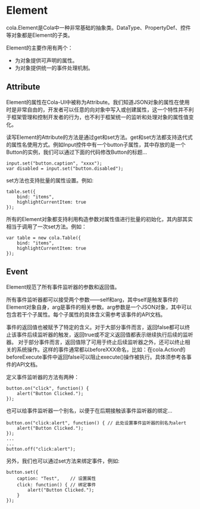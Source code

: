 # Element

cola.Element是Cola中一种非常基础的抽象类。DataType、PropertyDef、控件等对象都是Element的子类。

Element的主要作用有两个：

* 为对象提供可声明的属性。
* 为对象提供统一的事件处理机制。

## Attribute
Element的属性在Cola-UI中被称为Attribute。我们知道JSON对象的属性在使用时是非常自由的，开发者可以任意的向对象中写入或创建属性，这一个特性并不利于框架管理和控制开发者的行为，也不利于框架统一的监听和处理对象的属性值变化。

读写Element的Attribute的方法是通过get和set方法。get和set方法都支持迭代式的属性名使用方式。例如Input控件中有一个button子属性，其中存放的是一个Button的实例，我们可以通过下面的代码修改Button的标题...
```
input.set("button.caption", "xxxx");
var disabled = input.set("button.disabled");
```

set方法也支持批量的属性设置。例如:
```
table.set({
    bind: "items",
    highlightCurrentItem: true
});
```

所有的Element对象都支持利用构造参数对属性值进行批量的初始化，其内部其实相当于调用了一次set方法。例如：
```
var table = new cola.Table({
    bind: "items",
    highlightCurrentItem: true
});
```

## Event
Element规范了所有事件监听器的参数和返回值。

所有事件监听器都可以接受两个参数——self和arg，其中self是触发事件的Element对象自身，arg是事件的相关参数。arg参数是一个JSON对象，其中可以包含若干个子属性。每个子属性的具体含义需参考该事件的API文档。

事件的返回值也被赋予了特定的含义。对于大部分事件而言，返回false都可以终止该事件后续监听器的触发，返回true或不定义返回值都表示继续执行后续的监听器。
对于部分事件而言，返回值除了可用于终止后续监听器之外，还可以终止相关的系统操作。这样的事件通常都以beforeXXX命名，比如：在cola.Action的beforeExecute事件中返回false可以阻止execute()操作被执行。具体须参考各事件的API文档。

定义事件监听器的方法有两种：
```
button.on("click", function() {
    alert("Button Clicked.");
});
```

也可以给事件监听器一个别名，以便于在后期接触该事件监听器的绑定...
```
button.on("click:alert", function() { // 此处设置事件监听器的别名为alert
    alert("Button Clicked.");
});
...
...
button.off("click:alert");
```

另外，我们也可以通过set方法来绑定事件，例如:

```
button.set({
    caption: "Test",    // 设置属性
    click: function() { // 绑定事件
        alert("Button Clicked.");
    }
});
```